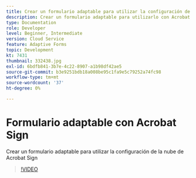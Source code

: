 ```yaml
---
title: Crear un formulario adaptable para utilizar la configuración de Cloud Services de Acrobat Sign creada
description: Crear un formulario adaptable para utilizarlo con Acrobat Sign
type: Documentation
role: Developer
level: Beginner, Intermediate
version: Cloud Service
feature: Adaptive Forms
topic: Development
kt: 7431
thumbnail: 332438.jpg
exl-id: 6bdfb841-3b7e-4c22-8907-a1b98df42ae5
source-git-commit: b3e9251bdb18a008be95c1fa9e5c79252a74fc98
workflow-type: tm+mt
source-wordcount: '37'
ht-degree: 0%

---
```


# Formulario adaptable con Acrobat Sign


Crear un formulario adaptable para utilizar la configuración de la nube de Acrobat Sign

>[!VIDEO](https://video.tv.adobe.com/v/332438?quality=12&learn=on)
